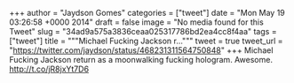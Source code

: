 
+++
author = "Jaydson Gomes"
categories = ["tweet"]
date = "Mon May 19 03:26:58 +0000 2014"
draft = false
image = "No media found for this Tweet"
slug = "34ad9a575a3836ceaa025317786bd2ea4cc8f4aa"
tags = ["tweet"]
title = """Michael Fucking Jackson r..."""
tweet = true
tweet_url = "https://twitter.com/jaydson/status/468231311564750848"
+++
Michael Fucking Jackson return as a moonwalking fucking hologram. Awesome. http://t.co/jR8jxYt7D6
